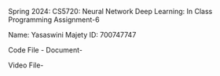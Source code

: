 Spring 2024: CS5720: Neural Network Deep Learning: In Class Programming Assignment-6

Name: Yasaswini Majety ID: 700747747



Code File - Document-

Video File- 
